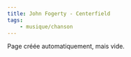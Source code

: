 ```yaml
---
title: John Fogerty - Centerfield
tags:
    - musique/chanson
---
```


Page créée automatiquement, mais vide.

